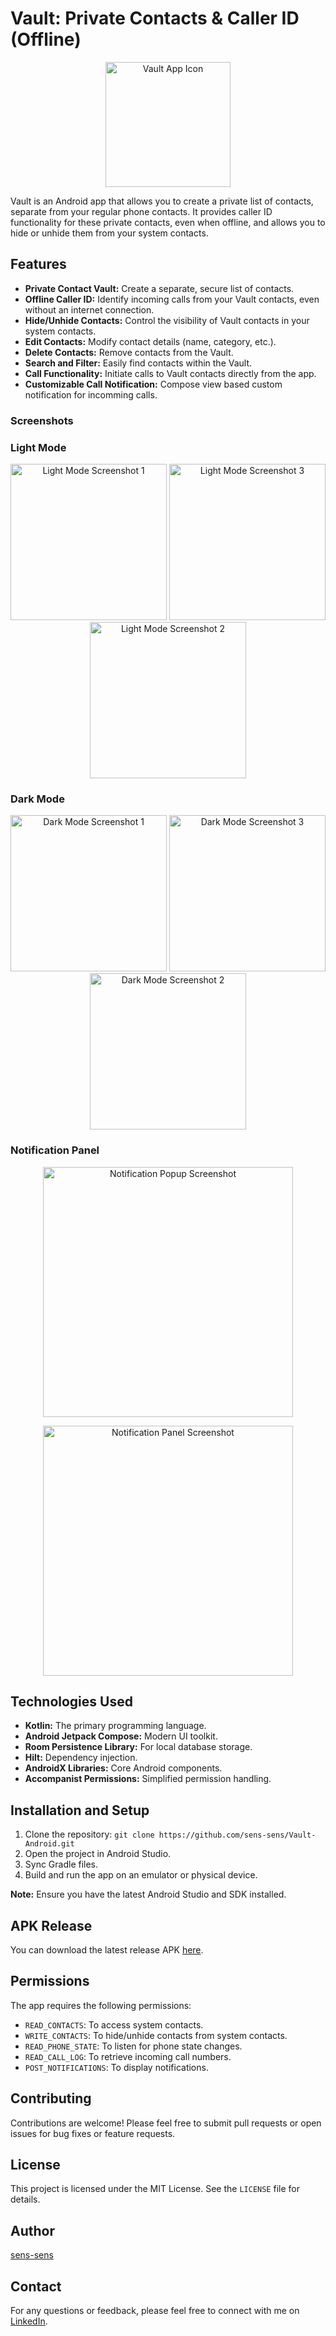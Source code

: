 # Vault: Private Contacts & Caller ID (Offline)

<p align="center">
  <img src="assets/app_icon.png" alt="Vault App Icon" width="200">
</p>

Vault is an Android app that allows you to create a private list of contacts, separate from your
regular phone contacts. It provides caller ID functionality for these private contacts, even when
offline, and allows you to hide or unhide them from your system contacts.

## Features

* **Private Contact Vault:** Create a separate, secure list of contacts.
* **Offline Caller ID:** Identify incoming calls from your Vault contacts, even without an internet
  connection.
* **Hide/Unhide Contacts:** Control the visibility of Vault contacts in your system contacts.
* **Edit Contacts:** Modify contact details (name, category, etc.).
* **Delete Contacts:** Remove contacts from the Vault.
* **Search and Filter:** Easily find contacts within the Vault.
* **Call Functionality:** Initiate calls to Vault contacts directly from the app.
* **Customizable Call Notification:** Compose view based custom notification for incomming calls.

### Screenshots

### Light Mode

<p align="center">
  <img src="assets/screenshots/vault_screen_light.png" alt="Light Mode Screenshot 1" width="250">
  <img src="assets/screenshots/vault_screen_swipe_light.png" alt="Light Mode Screenshot 3" width="250">
  <img src="assets/screenshots/add_contacts_light.png" alt="Light Mode Screenshot 2" width="250">
</p>

### Dark Mode

<p align="center">
  <img src="assets/screenshots/vault_screen_dark.png" alt="Dark Mode Screenshot 1" width="250">
  <img src="assets/screenshots/vault_screen_swipe_dark.png" alt="Dark Mode Screenshot 3" width="250">
  <img src="assets/screenshots/add_contacts_dark.png" alt="Dark Mode Screenshot 2" width="250">
</p>

### Notification Panel

<p align="center">
<img align="top" src="assets/screenshots/popup.png" alt="Notification Popup Screenshot" width="400">
</p>
<p align="center">
  <img src="assets/screenshots/notification_panel.png" alt="Notification Panel Screenshot" width="400">
</p>

## Technologies Used

* **Kotlin:** The primary programming language.
* **Android Jetpack Compose:** Modern UI toolkit.
* **Room Persistence Library:** For local database storage.
* **Hilt:** Dependency injection.
* **AndroidX Libraries:** Core Android components.
* **Accompanist Permissions:** Simplified permission handling.

## Installation and Setup

1. Clone the repository: `git clone https://github.com/sens-sens/Vault-Android.git`
2. Open the project in Android Studio.
3. Sync Gradle files.
4. Build and run the app on an emulator or physical device.

**Note:** Ensure you have the latest Android Studio and SDK installed.

## APK Release

You can download the latest release APK [here](link/to/your/release.apk).

## Permissions

The app requires the following permissions:

* `READ_CONTACTS`: To access system contacts.
* `WRITE_CONTACTS`: To hide/unhide contacts from system contacts.
* `READ_PHONE_STATE`: To listen for phone state changes.
* `READ_CALL_LOG`: To retrieve incoming call numbers.
* `POST_NOTIFICATIONS`: To display notifications.

## Contributing

Contributions are welcome! Please feel free to submit pull requests or open issues for bug fixes or
feature requests.

## License

This project is licensed under the MIT License. See the `LICENSE` file for details.

## Author

[sens-sens](https://github.com/sens-sens)

## Contact

For any questions or feedback, please feel free to connect with me
on [LinkedIn](https://www.linkedin.com/in/senthil-sens/).
